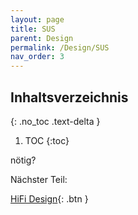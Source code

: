 ```yaml
---
layout: page
title: SUS
parent: Design
permalink: /Design/SUS
nav_order: 3
---
```


## Inhaltsverzeichnis
{: .no_toc .text-delta }

1. TOC
{:toc}


nötig?

Nächster Teil:

[HiFi Design](https://matthiasmeierkoch.github.io/hcd-documentation/Design/HiFi-Design){: .btn }
